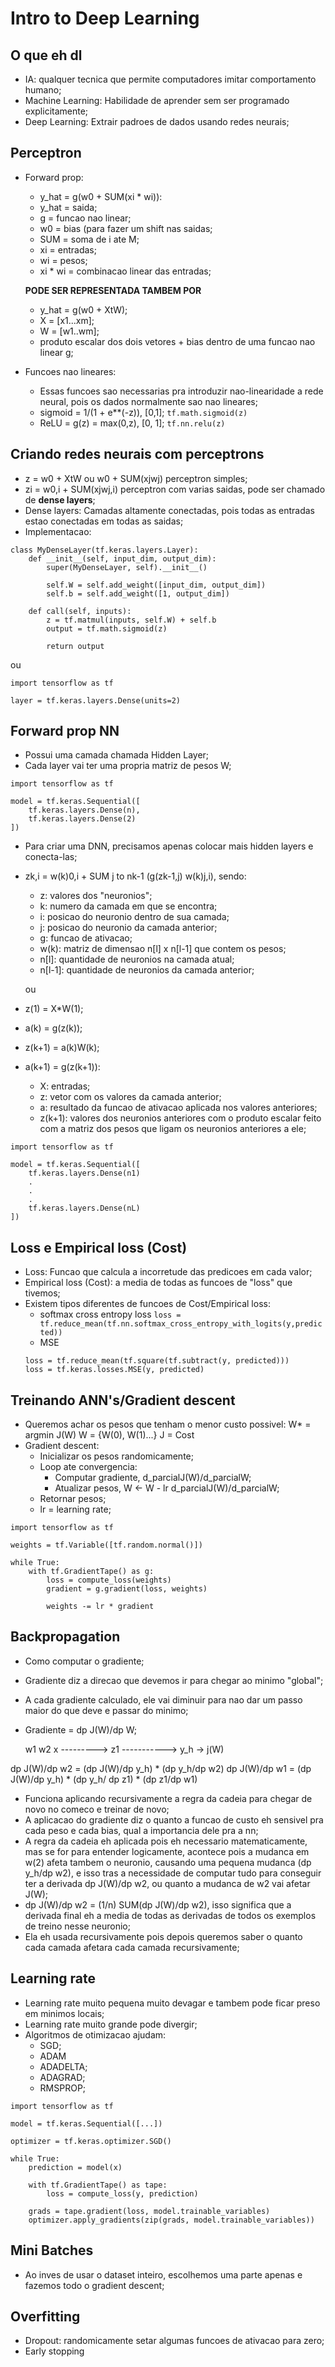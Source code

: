 # Intro to Deep Learning

## O que eh dl
- IA: qualquer tecnica que permite computadores imitar comportamento humano;
- Machine Learning: Habilidade de aprender sem ser programado explicitamente;
- Deep Learning: Extrair padroes de dados usando redes neurais;

## Perceptron
- Forward prop: 
    - y_hat = g(w0 + SUM(xi * wi)):
    - y_hat = saida;
    - g = funcao nao linear;
    - w0 = bias (para fazer um shift nas saidas;
    - SUM = soma de i ate M;
    - xi = entradas;
    - wi = pesos;
    - xi * wi = combinacao linear das entradas;

    **PODE SER REPRESENTADA TAMBEM POR**
    - y_hat = g(w0 + XtW);
    - X = [x1...xm];
    - W = [w1..wm];
    - produto escalar dos dois vetores + bias dentro de uma funcao nao linear g;

- Funcoes nao lineares:
    - Essas funcoes sao necessarias pra introduzir nao-linearidade a rede neural, pois os dados normalmente sao nao lineares;
    - sigmoid = 1/(1 + e**(-z)), [0,1]; 
    `tf.math.sigmoid(z)`
    - ReLU = g(z) = max(0,z), [0, 1];
    `tf.nn.relu(z)`

## Criando redes neurais com perceptrons
- z = w0 + XtW ou w0 + SUM(xjwj) perceptron simples;
- zi = w0,i + SUM(xjwj,i) perceptron com varias saidas, pode ser chamado de **dense layers**;
- Dense layers: Camadas altamente conectadas, pois todas as entradas estao conectadas em todas as saidas;
- Implementacao:

```
class MyDenseLayer(tf.keras.layers.Layer):
    def __init__(self, input_dim, output_dim):
        super(MyDenseLayer, self).__init__()
        
        self.W = self.add_weight([input_dim, output_dim])
        self.b = self.add_weight([1, output_dim])

    def call(self, inputs):
        z = tf.matmul(inputs, self.W) + self.b
        output = tf.math.sigmoid(z)
        
        return output    
```
ou
```
import tensorflow as tf

layer = tf.keras.layers.Dense(units=2)
```

## Forward prop NN
- Possui uma camada chamada Hidden Layer;
- Cada layer vai ter uma propria matriz de pesos W;
```
import tensorflow as tf

model = tf.keras.Sequential([
    tf.keras.layers.Dense(n),
    tf.keras.layers.Dense(2)
])
```
- Para criar uma DNN, precisamos apenas colocar mais hidden layers e conecta-las;
- zk,i = w(k)0,i + SUM j to nk-1 (g(zk-1,j) w(k)j,i), sendo:
    - z: valores dos "neuronios";
    - k: numero da camada em que se encontra;
    - i: posicao do neuronio dentro de sua camada;
    - j: posicao do neuronio da camada anterior;
    - g: funcao de ativacao; 
    - w(k): matriz de dimensao n[l] x n[l-1] que contem os pesos;
    - n[l]: quantidade de neuronios na camada atual;
    - n[l-1]: quantidade de neuronios da camada anterior;
    
    ou
- z(1) = X*W(1);
- a(k) = g(z(k));
- z(k+1) = a(k)W(k);
- a(k+1) = g(z(k+1)):
    - X: entradas;
    - z: vetor com os valores da camada anterior;
    - a: resultado da funcao de ativacao aplicada nos valores anteriores;
    - z(k+1): valores dos neuronios anteriores com o produto escalar feito com a matriz dos pesos que ligam os neuronios anteriores a ele;
```
import tensorflow as tf

model = tf.keras.Sequential([
    tf.keras.layers.Dense(n1)
    .
    .
    .
    tf.keras.layers.Dense(nL)
])
```

## Loss e Empirical loss (Cost)
- Loss: Funcao que calcula a incorretude das predicoes em cada valor;
- Empirical loss (Cost): a media de todas as funcoes de "loss" que tivemos;
- Existem tipos diferentes de funcoes de Cost/Empirical loss:
    - softmax cross entropy loss 
    ` loss = tf.reduce_mean(tf.nn.softmax_cross_entropy_with_logits(y,predicted)) `
    - MSE
    ```
    loss = tf.reduce_mean(tf.square(tf.subtract(y, predicted)))
    loss = tf.keras.losses.MSE(y, predicted)
    ```

## Treinando ANN's/Gradient descent
- Queremos achar os pesos que tenham o menor custo possivel:
    W* = argmin J(W)
    W = {W(0), W(1)...}
    J = Cost
- Gradient descent:
    - Inicializar os pesos randomicamente;
    - Loop ate convergencia:
        - Computar gradiente, d_parcialJ(W)/d_parcialW;
        - Atualizar pesos, W <- W - lr d_parcialJ(W)/d_parcialW;
    - Retornar pesos;
    - lr = learning rate;

```
import tensorflow as tf

weights = tf.Variable([tf.random.normal()])

while True:
    with tf.GradientTape() as g:
        loss = compute_loss(weights)
        gradient = g.gradient(loss, weights)
    
        weights -= lr * gradient
```

## Backpropagation
- Como computar o gradiente;
- Gradiente diz a direcao que devemos ir para chegar ao minimo "global";
- A cada gradiente calculado, ele vai diminuir para nao dar um passo maior do que deve e passar do minimo;
- Gradiente = dp J(W)/dp W;

     w1             w2 
x ---------> z1 -----------> y_h -> j(W)

dp J(W)/dp w2 = (dp J(W)/dp y_h) * (dp y_h/dp w2) 
dp J(W)/dp w1 = (dp J(W)/dp y_h) * (dp y_h/ dp z1) * (dp z1/dp w1)
- Funciona aplicando recursivamente a regra da cadeia para chegar de novo no comeco e treinar de novo;
- A aplicacao do gradiente diz o quanto a funcao de custo eh sensivel pra cada peso e cada bias, qual a importancia dele pra a nn;
- A regra da cadeia eh aplicada pois eh necessario matematicamente, mas se for para entender logicamente, acontece pois a mudanca em w(2) afeta tambem o neuronio, causando uma pequena mudanca (dp y_h/dp w2), e isso tras a necessidade de computar tudo para conseguir ter a derivada dp J(W)/dp w2, ou quanto a mudanca de w2 vai afetar J(W);
- dp J(W)/dp w2 = (1/n) SUM(dp J(W)/dp w2), isso significa que a derivada final eh a media de todas as derivadas de todos os exemplos de treino nesse neuronio;
- Ela eh usada recursivamente pois depois queremos saber o quanto cada camada afetara cada camada recursivamente;

## Learning rate
- Learning rate muito pequena muito devagar e tambem pode ficar preso em minimos locais;
- Learning rate muito grande pode divergir;
- Algoritmos de otimizacao ajudam:
    - SGD;
    - ADAM
    - ADADELTA;
    - ADAGRAD;
    - RMSPROP;

```
import tensorflow as tf

model = tf.keras.Sequential([...])

optimizer = tf.keras.optimizer.SGD()

while True:
    prediction = model(x)

    with tf.GradientTape() as tape:
        loss = compute_loss(y, prediction)

    grads = tape.gradient(loss, model.trainable_variables)
    optimizer.apply_gradients(zip(grads, model.trainable_variables))

```

## Mini Batches
- Ao inves de usar o dataset inteiro, escolhemos uma parte apenas e fazemos todo o gradient descent;

## Overfitting
- Dropout: randomicamente setar algumas funcoes de ativacao para zero;
- Early stopping